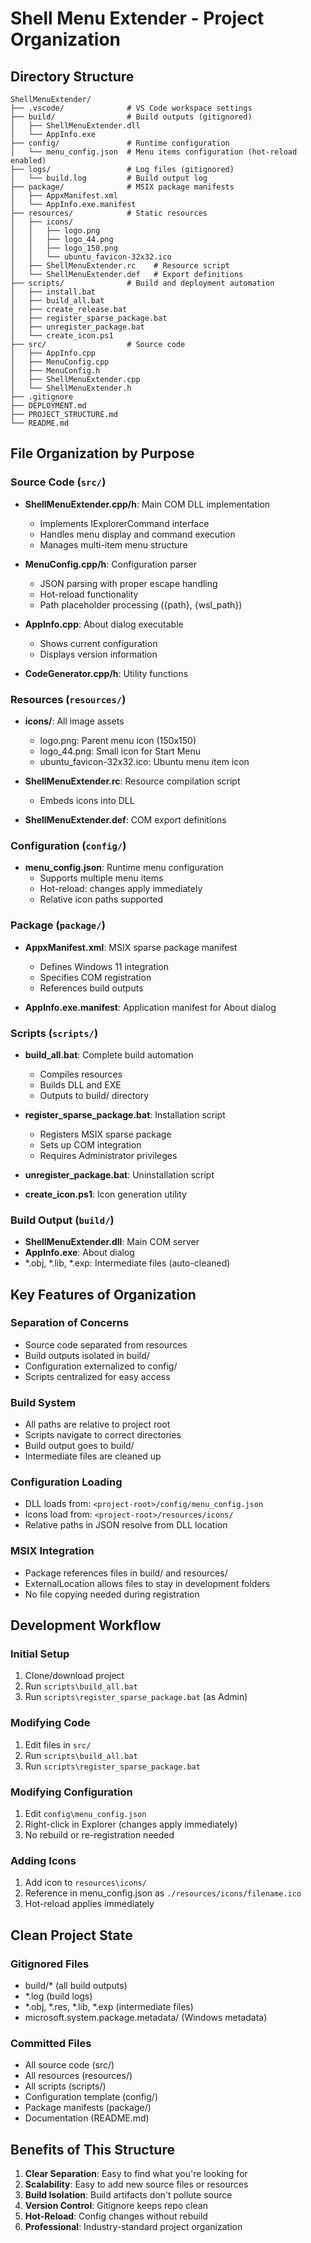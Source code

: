 # Shell Menu Extender - Project Organization

## Directory Structure

```
ShellMenuExtender/
├── .vscode/              # VS Code workspace settings
├── build/                # Build outputs (gitignored)
│   ├── ShellMenuExtender.dll
│   └── AppInfo.exe
├── config/               # Runtime configuration
│   └── menu_config.json  # Menu items configuration (hot-reload enabled)
├── logs/                 # Log files (gitignored)
│   └── build.log         # Build output log
├── package/              # MSIX package manifests
│   ├── AppxManifest.xml
│   └── AppInfo.exe.manifest
├── resources/            # Static resources
│   ├── icons/
│   │   ├── logo.png
│   │   ├── logo_44.png
│   │   ├── logo_150.png
│   │   └── ubuntu_favicon-32x32.ico
│   ├── ShellMenuExtender.rc    # Resource script
│   └── ShellMenuExtender.def   # Export definitions
├── scripts/              # Build and deployment automation
│   ├── install.bat
│   ├── build_all.bat
│   ├── create_release.bat
│   ├── register_sparse_package.bat
│   ├── unregister_package.bat
│   └── create_icon.ps1
├── src/                  # Source code
│   ├── AppInfo.cpp
│   ├── MenuConfig.cpp
│   ├── MenuConfig.h
│   ├── ShellMenuExtender.cpp
│   └── ShellMenuExtender.h
├── .gitignore
├── DEPLOYMENT.md
├── PROJECT_STRUCTURE.md
└── README.md
```

## File Organization by Purpose

### Source Code (`src/`)
- **ShellMenuExtender.cpp/h**: Main COM DLL implementation
  - Implements IExplorerCommand interface
  - Handles menu display and command execution
  - Manages multi-item menu structure

- **MenuConfig.cpp/h**: Configuration parser
  - JSON parsing with proper escape handling
  - Hot-reload functionality
  - Path placeholder processing ({path}, {wsl_path})

- **AppInfo.cpp**: About dialog executable
  - Shows current configuration
  - Displays version information

- **CodeGenerator.cpp/h**: Utility functions

### Resources (`resources/`)
- **icons/**: All image assets
  - logo.png: Parent menu icon (150x150)
  - logo_44.png: Small icon for Start Menu
  - ubuntu_favicon-32x32.ico: Ubuntu menu item icon

- **ShellMenuExtender.rc**: Resource compilation script
  - Embeds icons into DLL

- **ShellMenuExtender.def**: COM export definitions

### Configuration (`config/`)
- **menu_config.json**: Runtime menu configuration
  - Supports multiple menu items
  - Hot-reload: changes apply immediately
  - Relative icon paths supported

### Package (`package/`)
- **AppxManifest.xml**: MSIX sparse package manifest
  - Defines Windows 11 integration
  - Specifies COM registration
  - References build outputs

- **AppInfo.exe.manifest**: Application manifest for About dialog

### Scripts (`scripts/`)
- **build_all.bat**: Complete build automation
  - Compiles resources
  - Builds DLL and EXE
  - Outputs to build/ directory

- **register_sparse_package.bat**: Installation script
  - Registers MSIX sparse package
  - Sets up COM integration
  - Requires Administrator privileges

- **unregister_package.bat**: Uninstallation script

- **create_icon.ps1**: Icon generation utility

### Build Output (`build/`)
- **ShellMenuExtender.dll**: Main COM server
- **AppInfo.exe**: About dialog
- *.obj, *.lib, *.exp: Intermediate files (auto-cleaned)

## Key Features of Organization

### Separation of Concerns
- Source code separated from resources
- Build outputs isolated in build/
- Configuration externalized to config/
- Scripts centralized for easy access

### Build System
- All paths are relative to project root
- Scripts navigate to correct directories
- Build output goes to build/
- Intermediate files are cleaned up

### Configuration Loading
- DLL loads from: `<project-root>/config/menu_config.json`
- Icons load from: `<project-root>/resources/icons/`
- Relative paths in JSON resolve from DLL location

### MSIX Integration
- Package references files in build/ and resources/
- ExternalLocation allows files to stay in development folders
- No file copying needed during registration

## Development Workflow

### Initial Setup
1. Clone/download project
2. Run `scripts\build_all.bat`
3. Run `scripts\register_sparse_package.bat` (as Admin)

### Modifying Code
1. Edit files in `src/`
2. Run `scripts\build_all.bat`
3. Run `scripts\register_sparse_package.bat`

### Modifying Configuration
1. Edit `config\menu_config.json`
2. Right-click in Explorer (changes apply immediately)
3. No rebuild or re-registration needed

### Adding Icons
1. Add icon to `resources\icons/`
2. Reference in menu_config.json as `./resources/icons/filename.ico`
3. Hot-reload applies immediately

## Clean Project State

### Gitignored Files
- build/* (all build outputs)
- *.log (build logs)
- *.obj, *.res, *.lib, *.exp (intermediate files)
- microsoft.system.package.metadata/ (Windows metadata)

### Committed Files
- All source code (src/)
- All resources (resources/)
- All scripts (scripts/)
- Configuration template (config/)
- Package manifests (package/)
- Documentation (README.md)

## Benefits of This Structure

1. **Clear Separation**: Easy to find what you're looking for
2. **Scalability**: Easy to add new source files or resources
3. **Build Isolation**: Build artifacts don't pollute source
4. **Version Control**: Gitignore keeps repo clean
5. **Hot-Reload**: Config changes without rebuild
6. **Professional**: Industry-standard project organization
